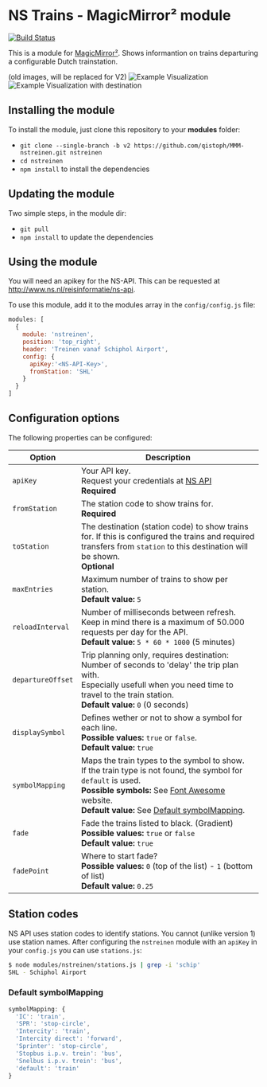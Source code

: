 # NS Trains - MagicMirror² module

[![Build Status](https://travis-ci.org/qistoph/MMM-nstreinen.svg?branch=master)](https://travis-ci.org/qistoph/MMM-nstreinen)

This is a module for [MagicMirror²](https://github.com/MichMich/MagicMirror).
Shows informantion on trains departuring a configurable Dutch trainstation.

(old images, will be replaced for V2)
![Example Visualization](.previews/nstreinen.png)
![Example Visualization with destination](.previews/nstreinen-destination.png)

## Installing the module

To install the module, just clone this repository to your __modules__ folder:

- `git clone --single-branch -b v2 https://github.com/qistoph/MMM-nstreinen.git nstreinen`
- `cd nstreinen`
- `npm install` to install the dependencies

## Updating the module

Two simple steps, in the module dir:

- `git pull`
- `npm install` to update the dependencies

## Using the module

You will need an apikey for the NS-API.
This can be requested at <http://www.ns.nl/reisinformatie/ns-api>.

To use this module, add it to the modules array in the `config/config.js` file:

```javascript
modules: [
  {
    module: 'nstreinen',
    position: 'top_right',
    header: 'Treinen vanaf Schiphol Airport',
    config: {
      apiKey:'<NS-API-Key>',
      fromStation: 'SHL'
    }
  }
]
```

## Configuration options

The following properties can be configured:

Option | Description
------ | -----------
`apiKey` | Your API key. <br>Request your credentials at [NS API](http://www.ns.nl/reisinformatie/ns-api)<br>**Required**
`fromStation` | The station code to show trains for.<br>**Required**
`toStation` | The destination (station code) to show trains for. If this is configured the trains and required transfers from `station` to this destination will be shown.<br>**Optional**
`maxEntries` | Maximum number of trains to show per station.<br>**Default value:** `5`
`reloadInterval` | Number of milliseconds between refresh.<br>Keep in mind there is a maximum of 50.000 requests per day for the API.<br>**Default value:** `5 * 60 * 1000` (5 minutes)
`departureOffset` | Trip planning only, requires destination: Number of seconds to 'delay' the trip plan with.<br>Especially usefull when you need time to travel to the train station.<br>**Default value:** `0` (0 seconds)
`displaySymbol` | Defines wether or not to show a symbol for each line.<br>**Possible values:** `true` or `false`.<br>**Default value:** `true`
`symbolMapping` | Maps the train types to the symbol to show.<br>If the train type is not found, the symbol for `default` is used.<br>**Possible symbols:** See [Font Awesome](http://fontawesome.io/icons/) website.<br>**Default value:** See [Default symbolMapping](#default-symbolmapping).
`fade` | Fade the trains listed to black. (Gradient)<br>**Possible values:** `true` or `false`<br>**Default value:** `true`
`fadePoint` | Where to start fade?<br>**Possible values:** `0` (top of the list) - `1` (bottom of list) <br>**Default value:** `0.25`

## Station codes

NS API uses station codes to identify stations. You cannot (unlike version 1)
use station names. After configuring the `nstreinen` module with an `apiKey`
in your `config.js` you can use `stations.js`:

```bash
$ node modules/nstreinen/stations.js | grep -i 'schip'
SHL - Schiphol Airport
```

### Default symbolMapping

````javascript
symbolMapping: {
  'IC': 'train',
  'SPR': 'stop-circle',
  'Intercity': 'train',
  'Intercity direct': 'forward',
  'Sprinter': 'stop-circle',
  'Stopbus i.p.v. trein': 'bus',
  'Snelbus i.p.v. trein': 'bus',
  'default': 'train'
}
````
